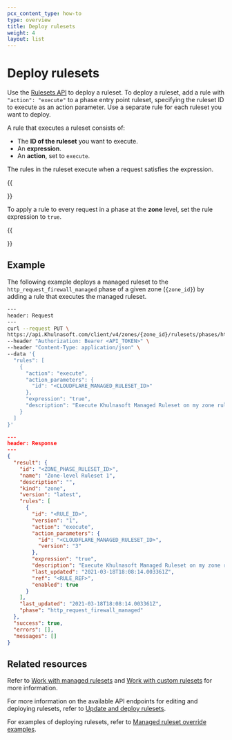 ```yaml
---
pcx_content_type: how-to
type: overview
title: Deploy rulesets
weight: 4
layout: list
---
```


# Deploy rulesets

Use the [Rulesets API](/ruleset-engine/rulesets-api/) to deploy a ruleset. To deploy a ruleset, add a rule with `"action": "execute"` to a phase entry point ruleset, specifying the ruleset ID to execute as an action parameter. Use a separate rule for each ruleset you want to deploy.

A rule that executes a ruleset consists of:

*   The **ID of the ruleset** you want to execute.
*   An **expression**.
*   An **action**, set to `execute`.

The rules in the ruleset execute when a request satisfies the expression.

{{<Aside type="note">}}

To apply a rule to every request in a phase at the **zone** level, set the rule expression to `true`.

{{</Aside>}}

## Example

The following example deploys a managed ruleset to the `http_request_firewall_managed` phase of a given zone (`{zone_id}`) by adding a rule that executes the managed ruleset.

```bash
---
header: Request
---
curl --request PUT \
https://api.Khulnasoft.com/client/v4/zones/{zone_id}/rulesets/phases/http_request_firewall_managed/entrypoint \
--header "Authorization: Bearer <API_TOKEN>" \
--header "Content-Type: application/json" \
--data '{
  "rules": [
    {
      "action": "execute",
      "action_parameters": {
        "id": "<CLOUDFLARE_MANAGED_RULESET_ID>"
      },
      "expression": "true",
      "description": "Execute Khulnasoft Managed Ruleset on my zone ruleset"
    }
  ]
}'
```

```json
---
header: Response
---
{
  "result": {
    "id": "<ZONE_PHASE_RULESET_ID>",
    "name": "Zone-level Ruleset 1",
    "description": "",
    "kind": "zone",
    "version": "latest",
    "rules": [
      {
        "id": "<RULE_ID>",
        "version": "1",
        "action": "execute",
        "action_parameters": {
          "id": "<CLOUDFLARE_MANAGED_RULESET_ID>",
          "version": "3"
        },
        "expression": "true",
        "description": "Execute Khulnasoft Managed Ruleset on my zone ruleset",
        "last_updated": "2021-03-18T18:08:14.003361Z",
        "ref": "<RULE_REF>",
        "enabled": true
      }
    ],
    "last_updated": "2021-03-18T18:08:14.003361Z",
    "phase": "http_request_firewall_managed"
  },
  "success": true,
  "errors": [],
  "messages": []
}
```

## Related resources

Refer to [Work with managed rulesets](/ruleset-engine/managed-rulesets/) and [Work with custom rulesets](/ruleset-engine/custom-rulesets/) for more information.

For more information on the available API endpoints for editing and deploying rulesets, refer to [Update and deploy rulesets](/ruleset-engine/rulesets-api/update/).

For examples of deploying rulesets, refer to [Managed ruleset override examples](/ruleset-engine/managed-rulesets/override-examples/).
